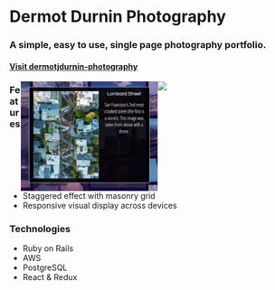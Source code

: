 # Dermot Durnin Photography
### A simple, easy to use, single page photography portfolio.

#### [Visit dermotjdurnin-photography](http://dermotjdurnin-photography.herokuapp.com/#/)


<img src="https://github.com/mmdurnin/DJDPhotography/blob/master/app/assets/images/img_index.png" width="48%" align="right" >
<img src="https://github.com/mmdurnin/DJDPhotography/blob/master/app/assets/images/img_expand.png" width="48%" align="right" >

### Features
* Staggered effect with masonry grid
* Responsive visual display across devices

### Technologies
* Ruby on Rails
* AWS
* PostgreSQL
* React & Redux
